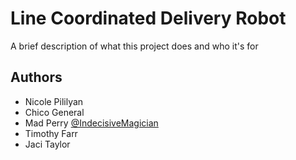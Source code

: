 # Line Coordinated Delivery Robot

A brief description of what this project does and who it's for



## Authors

- Nicole Pililyan 
- Chico General 
- Mad Perry [@IndecisiveMagician](https://www.github.com/IndecisiveMagician)
- Timothy Farr 
- Jaci Taylor 


